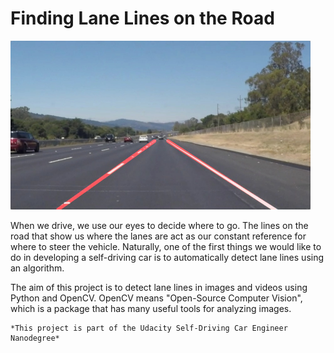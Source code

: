 # **Finding Lane Lines on the Road** 

<img src="examples/laneLines_thirdPass.jpg" width="480" alt="Combined Image" />

When we drive, we use our eyes to decide where to go.  The lines on the road that show us where the lanes are act as our constant reference for where to steer the vehicle.  Naturally, one of the first things we would like to do in developing a self-driving car is to automatically detect lane lines using an algorithm.

The aim of this project is to detect lane lines in images and videos using Python and OpenCV.  OpenCV means "Open-Source Computer Vision", which is a package that has many useful tools for analyzing images.  

	*This project is part of the Udacity Self-Driving Car Engineer Nanodegree*



